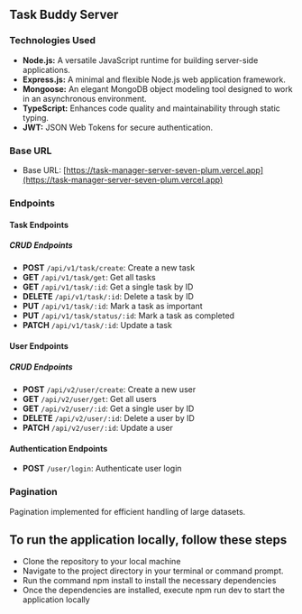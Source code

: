 ## Task Buddy Server

### Technologies Used
- **Node.js:** A versatile JavaScript runtime for building server-side applications.
- **Express.js:** A minimal and flexible Node.js web application framework.
- **Mongoose:** An elegant MongoDB object modeling tool designed to work in an asynchronous environment.
- **TypeScript:** Enhances code quality and maintainability through static typing.
- **JWT:** JSON Web Tokens for secure authentication.

### Base URL
- Base URL: [https://task-manager-server-seven-plum.vercel.app](https://task-manager-server-seven-plum.vercel.app)

### Endpoints

#### Task Endpoints

##### CRUD Endpoints
- **POST** `/api/v1/task/create`: Create a new task
- **GET** `/api/v1/task/get`: Get all tasks
- **GET** `/api/v1/task/:id`: Get a single task by ID
- **DELETE** `/api/v1/task/:id`: Delete a task by ID
- **PUT** `/api/v1/task/:id`: Mark a task as important
- **PUT** `/api/v1/task/status/:id`: Mark a task as completed
- **PATCH** `/api/v1/task/:id`: Update a task

#### User Endpoints

##### CRUD Endpoints
- **POST** `/api/v2/user/create`: Create a new user
- **GET** `/api/v2/user/get`: Get all users
- **GET** `/api/v2/user/:id`: Get a single user by ID
- **DELETE** `/api/v2/user/:id`: Delete a user by ID
- **PATCH** `/api/v2/user/:id`: Update a user

#### Authentication Endpoints

- **POST** `/user/login`: Authenticate user login

### Pagination
Pagination implemented for efficient handling of large datasets.

## To run the application locally, follow these steps

- Clone the repository to your local machine
- Navigate to the project directory in your terminal or command prompt.
- Run the command npm install to install the necessary dependencies
- Once the dependencies are installed, execute npm run dev to start the application locally